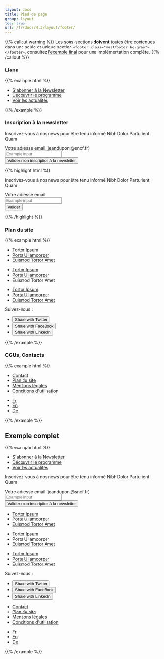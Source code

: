 ```yaml
---
layout: docs
title: Pied de page
group: layout
toc: true
url: /fr/docs/4.3/layout/footer/
---
```


{{% callout warning %}}
Les sous-sections **doivent** toutes être contenues dans une seule et unique section `<footer class="mastfooter bg-gray"></footer>`, consultez [l'exemple final](#exemple-complet) pour une implémentation complète.
{{% /callout %}}

### Liens

{{% example html %}}
<footer class="mastfooter bg-gray">
  <div class="container d-flex flex-column">
    <ul class="mastfooter-links order-2 order-md-1 row text-white gy-5 mb-0">
      <li class="col-12 col-md-4 pb-3 pb-md-0">
	<div class="d-flex align-items-center">
	  <a href="#" class="text-white d-flex align-items-center">
            <i class="icons-large-mail icons-size-50px mr-2" aria-hidden="true"></i>
	    S'abonner à la Newsletter
	    <i class="icons-arrow-next icons-size-x5 ml-2" aria-hidden="true"></i>
	  </a>
	</div>
      </li>
      <li class="col-12 col-md-4 pb-3 pb-md-0">
	<div class="d-flex align-items-center">
	  <a href="#" class="text-white d-flex align-items-center">
	    <i class="icons-large-information icons-size-50px mr-2" aria-hidden="true"></i>
	    Découvrir le programme
	    <i class="icons-arrow-next icons-size-x5 ml-2" aria-hidden="true"></i>
          </a>
	</div>
      </li>
      <li class="col-12 col-md-4">
	<div class="d-flex align-items-center">
	  <a href="#" class="text-white d-flex align-items-center">
	    <i class="icons-large-warning icons-size-50px mr-2" aria-hidden="true"></i>
	    Voir les actualités
	    <i class="icons-arrow-next icons-size-x5 ml-2" aria-hidden="true"></i>
          </a>
	</div>
      </li>
    </ul>
  </div>
</footer>
{{% /example %}}

### Inscription à la newsletter
<div class="bd-example">
<footer class="mastfooter bg-gray">
  <div class="container d-flex flex-column">
    <div class="order-1 order-md-2 row gy-5">
      <div class="col-12 col-lg-6">
        <p class="display-3 text-white mt-4">Inscrivez-vous à nos news pour être tenu informé Nibh Dolor Parturient Quam</p>
      </div>
      <form class="col-12 col-lg-6">
        <div class="form-row">
          <div class="col-12 col-sm-auto flex-sm-fluid gb-3 gb-sm-0">
            <label class="text-white" for="inputEmail1">Votre adresse email (jeandupont@sncf.fr)</label>
            <div class="form-control-container ">
              <input class="form-control form-control-white" id="inputEmail1" placeholder="Example input" type="email">
              <span class="form-control-state"></span>
            </div>
          </div>
          <div class="col-12 col-sm-auto d-flex align-items-end">
            <button type="submit" class="btn btn-primary w-100 w-sm-auto">Valider <span class="sr-only">mon inscription à la newsletter</span></button>
          </div>
        </div>
      </form>
    </div>
  </div>
</footer>
</div>

{{% highlight html %}}
<footer class="mastfooter bg-gray">
  <div class="container d-flex flex-column">
    <div class="order-1 order-md-2 row gt-5">
      <div class="col-12 col-lg-6">
        <p class="display-3 text-white mt-4">Inscrivez-vous à nos news pour être tenu informé Nibh Dolor Parturient Quam</p>
      </div>
      <form class="col-12 col-lg-6">
        <div class="form-row">
          <div class="col-12 col-sm-auto flex-sm-fluid gb-3 gb-sm-0">
            <label class="text-white" for="inputEmail1">Votre adresse email</label>
            <div class="form-control-container ">
              <input class="form-control form-control-white" id="inputEmail1" placeholder="Example input" type="email">
              <span class="form-control-state"></span>
            </div>
          </div>
          <div class="col-12 col-sm-auto d-flex align-items-end">
            <button type="submit" class="btn btn-primary w-100 w-sm-auto">Valider</button>
          </div>
        </div>
      </form>
    </div>
  </div>
</footer>
{{% /highlight %}}

### Plan du site

{{% example html %}}
<footer class="mastfooter bg-gray">
  <div class="container d-flex flex-column">
    <div class="order-3 row text-sm gt-5 gb-6 font-weight-medium">
      <ul class="col-12 col-md-3 list-unstyled mb-0">
        <li><a href="#" class="d-flex pb-3 align-items-center text-white">Tortor Ipsum <i class="icons-arrow-next icons-size-x5 ml-2" aria-hidden="true"></i></a></li>
        <li><a href="#" class="d-flex pb-3 align-items-center text-white">Porta Ullamcorper <i class="icons-arrow-next icons-size-x5 ml-2" aria-hidden="true"></i></a></li>
        <li><a href="#" class="d-flex pb-3 pb-md-0 align-items-center text-white">Euismod Tortor Amet <i class="icons-arrow-next icons-size-x5 ml-2" aria-hidden="true"></i></a></li>
      </ul>
      <ul class="col-12 col-md-3 list-unstyled mb-0">
        <li><a href="#" class="d-flex pb-3 align-items-center text-white">Tortor Ipsum <i class="icons-arrow-next icons-size-x5 ml-2" aria-hidden="true"></i></a></li>
        <li><a href="#" class="d-flex pb-3 align-items-center text-white">Porta Ullamcorper <i class="icons-arrow-next icons-size-x5 ml-2" aria-hidden="true"></i></a></li>
        <li><a href="#" class="d-flex pb-3 pb-md-0 align-items-center text-white">Euismod Tortor Amet <i class="icons-arrow-next icons-size-x5 ml-2" aria-hidden="true"></i></a></li>
      </ul>
      <ul class="col-12 col-md-3 list-unstyled mb-0">
        <li><a href="#" class="d-flex pb-3 align-items-center text-white">Tortor Ipsum <i class="icons-arrow-next icons-size-x5 ml-2" aria-hidden="true"></i></a></li>
        <li><a href="#" class="d-flex pb-3 align-items-center text-white">Porta Ullamcorper <i class="icons-arrow-next icons-size-x5 ml-2" aria-hidden="true"></i></a></li>
        <li><a href="#" class="d-flex align-items-center text-white">Euismod Tortor Amet <i class="icons-arrow-next icons-size-x5 ml-2" aria-hidden="true"></i></a></li>
      </ul>
      <div class="col-12 col-md-3 gt-5 gt-md-0">
        <div class="pb-2 text-white">Suivez-nous :</div>
        <ul class="d-flex list-unstyled mb-0">
          <li class="pr-2">
            <button type="button" class="btn-rounded btn-color-footer"><span class="sr-only">Share with Twitter</span><i class="icons-twitter" aria-hidden="true"></i></button>
          </li>
          <li class="pr-2">
            <button type="button" class="btn-rounded btn-color-footer"><span class="sr-only">Share with FaceBook</span><i class="icons-facebook" aria-hidden="true"></i></button>
          </li>
          <li>
            <button type="button" class="btn-rounded btn-color-footer"><span class="sr-only">Share with LinkedIn</span><i class="icons-instagram" aria-hidden="true"></i></button>
          </li>
        </ul>
      </div>
    </div>
  </div>
</footer>
{{% /example %}}

### CGUs, Contacts

{{% example html %}}
<footer class="mastfooter bg-gray" role="contentinfo">
  <div class="container d-flex flex-column">
    <div class="order-4 d-flex flex-column flex-md-row justify-content-between gy-4">
      <ul class="row flex-column flex-md-row list-unstyled mb-0">
        <li class="col-auto pb-3 pb-md-0">
          <a href="#" class="text-gray300">Contact</a>
        </li>
        <li class="col-auto pb-3 pb-md-0">
          <a href="#" class="text-gray300">Plan du site</a>
        </li>
        <li class="col-auto pb-3 pb-md-0">
          <a href="#" class="text-gray300">Mentions légales</a>
        </li>
        <li class="col-auto pb-3 pb-md-0">
          <a href="#" class="text-gray300">Conditions d'utilisation</a>
        </li>
      </ul>
      <ul class="mastfooter-lang pt-2 pt-md-0 mb-0 list-unstyled">
        <li><a href="#" class="text-gray300 active" title="Fr langue active"><img alt="" src="/assets/img/flags/french.svg" class="gr-2">Fr</a></li>
        <li><a href="#" class="text-gray300" title="En langue"><img alt="" src="/assets/img/flags/english.svg" class="d-none gr-3">En</a></li>
        <li><a href="#" class="text-gray300" title="De langue"><img alt="" src="/assets/img/flags/german.svg" class="d-none gr-3">De</a></li>
      </ul>
    </div>
  </div>
</footer>
{{% /example %}}

## Exemple complet

{{% example html %}}
<footer class="mastfooter bg-gray" role="contentinfo">
  <div class="container d-flex flex-column">
    <ul class="mastfooter-links order-2 order-md-1 row text-white gy-5 mb-0">
      <li class="col-12 col-md-4 pb-3 pb-md-0">
        <div class="d-flex align-items-center">
          <a href="#" class="text-white d-flex align-items-center">
                  <i class="icons-large-mail icons-size-50px mr-2" aria-hidden="true"></i>
            S'abonner à la Newsletter
            <i class="icons-arrow-next icons-size-x5 ml-2" aria-hidden="true"></i>
          </a>
        </div>
      </li>
      <li class="col-12 col-md-4 pb-3 pb-md-0">
        <div class="d-flex align-items-center">
          <a href="#" class="text-white d-flex align-items-center">
            <i class="icons-large-information icons-size-50px mr-2" aria-hidden="true"></i>
            Découvrir le programme
            <i class="icons-arrow-next icons-size-x5 ml-2" aria-hidden="true"></i>
          </a>
        </div>
      </li>
      <li class="col-12 col-md-4">
        <div class="d-flex align-items-center">
          <a href="#" class="text-white d-flex align-items-center">
            <i class="icons-large-warning icons-size-50px mr-2" aria-hidden="true"></i>
            Voir les actualités
            <i class="icons-arrow-next icons-size-x5 ml-2" aria-hidden="true"></i>
          </a>
        </div>
      </li>
    </ul>
    <div class="order-1 order-md-2 row gy-5">
      <div class="col-12 col-lg-6">
        <p class="display-3 text-white mt-4">Inscrivez-vous à nos news pour être tenu informé Nibh Dolor Parturient Quam</p>
      </div>
      <form class="col-12 col-lg-6">
        <div class="form-row">
          <div class="col-12 col-sm-auto flex-sm-fluid gb-3 gb-sm-0">
            <label class="text-white" for="inputEmail2">Votre adresse email (jeandupont@sncf.fr)</label>
            <div class="form-control-container ">
              <input class="form-control form-control-white" id="inputEmail2" placeholder="Example input" type="email">
              <span class="form-control-state"></span>
            </div>
          </div>
          <div class="col-12 col-sm-auto d-flex align-items-end">
            <button type="submit" class="btn btn-primary w-100 w-sm-auto">Valider <span class="sr-only">mon inscription à la newsletter</span></button>
          </div>
        </div>
      </form>
    </div>
    <div class="order-3 row text-sm gt-5 gb-6 font-weight-medium">
      <ul class="col-12 col-md-3 list-unstyled mb-0">
        <li><a href="#" class="d-flex pb-3 align-items-center text-white">Tortor Ipsum <i class="icons-arrow-next icons-size-x5 ml-2" aria-hidden="true"></i></a></li>
        <li><a href="#" class="d-flex pb-3 align-items-center text-white">Porta Ullamcorper <i class="icons-arrow-next icons-size-x5 ml-2" aria-hidden="true"></i></a></li>
        <li><a href="#" class="d-flex pb-3 pb-md-0 align-items-center text-white">Euismod Tortor Amet <i class="icons-arrow-next icons-size-x5 ml-2" aria-hidden="true"></i></a></li>
      </ul>
      <ul class="col-12 col-md-3 list-unstyled mb-0">
        <li><a href="#" class="d-flex pb-3 align-items-center text-white">Tortor Ipsum <i class="icons-arrow-next icons-size-x5 ml-2" aria-hidden="true"></i></a></li>
        <li><a href="#" class="d-flex pb-3 align-items-center text-white">Porta Ullamcorper <i class="icons-arrow-next icons-size-x5 ml-2" aria-hidden="true"></i></a></li>
        <li><a href="#" class="d-flex pb-3 pb-md-0 align-items-center text-white">Euismod Tortor Amet <i class="icons-arrow-next icons-size-x5 ml-2" aria-hidden="true"></i></a></li>
      </ul>
      <ul class="col-12 col-md-3 list-unstyled mb-0">
        <li><a href="#" class="d-flex pb-3 align-items-center text-white">Tortor Ipsum <i class="icons-arrow-next icons-size-x5 ml-2" aria-hidden="true"></i></a></li>
        <li><a href="#" class="d-flex pb-3 align-items-center text-white">Porta Ullamcorper <i class="icons-arrow-next icons-size-x5 ml-2" aria-hidden="true"></i></a></li>
        <li><a href="#" class="d-flex align-items-center text-white">Euismod Tortor Amet <i class="icons-arrow-next icons-size-x5 ml-2" aria-hidden="true"></i></a></li>
      </ul>
      <div class="col-12 col-md-3 gt-5 gt-md-0">
        <div class="pb-2 text-white">Suivez-nous :</div>
        <ul class="d-flex list-unstyled mb-0">
          <li class="pr-2">
            <button type="button" class="btn-rounded btn-color-footer"><span class="sr-only">Share with Twitter</span><i class="icons-twitter" aria-hidden="true"></i></button>
          </li>
          <li class="pr-2">
            <button type="button" class="btn-rounded btn-color-footer"><span class="sr-only">Share with FaceBook</span><i class="icons-facebook" aria-hidden="true"></i></button>
          </li>
          <li>
            <button type="button" class="btn-rounded btn-color-footer"><span class="sr-only">Share with LinkedIn</span><i class="icons-circle-linkedin" aria-hidden="true"></i></button>
          </li>
        </ul>
      </div>
    </div>
    <div class="order-4 d-flex flex-column flex-md-row justify-content-between gy-4">
      <ul class="row flex-column flex-md-row list-unstyled mb-0">
        <li class="col-auto pb-3 pb-md-0">
          <a href="#" class="text-gray300">Contact</a>
        </li>
        <li class="col-auto pb-3 pb-md-0">
          <a href="#" class="text-gray300">Plan du site</a>
        </li>
        <li class="col-auto pb-3 pb-md-0">
          <a href="#" class="text-gray300">Mentions légales</a>
        </li>
        <li class="col-auto pb-3 pb-md-0">
          <a href="#" class="text-gray300">Conditions d'utilisation</a>
        </li>
      </ul>
      <ul class="mastfooter-lang pt-2 pt-md-0 mb-0 list-unstyled">
        <li><a href="#" class="text-gray300 active" title="Fr langue active"><img alt="" src="/assets/img/flags/french.svg" class="gr-2">Fr</a></li>
        <li><a href="#" class="text-gray300" title="En langue"><img alt="" src="/assets/img/flags/english.svg" class="d-none gr-3">En</a></li>
        <li><a href="#" class="text-gray300" title="De langue"><img alt="" src="/assets/img/flags/german.svg" class="d-none gr-3">De</a></li>
      </ul>
    </div>
  </div>
</footer>
{{% /example %}}
